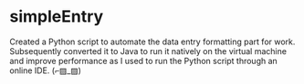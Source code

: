# simpleEntry
Created a Python script to automate the data entry formatting part for work. Subsequently converted it to Java to run it natively on the virtual machine and improve performance as I used to run the Python script through an online IDE. (⌐▨_▨)
